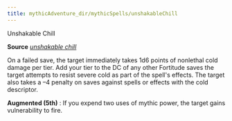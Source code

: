 ```yaml
---
title: mythicAdventure_dir/mythicSpells/unshakableChill
---
```

Unshakable Chill

**Source** [_unshakable chill_](ultimateMagi_dir/spells/unshakableChill#_unshakable-chill)

On a failed save, the target immediately takes 1d6 points of nonlethal cold damage per tier. Add your tier to the DC of any other Fortitude saves the target attempts to resist severe cold as part of the spell's effects. The target also takes a –4 penalty on saves against spells or effects with the cold descriptor.

**Augmented (5th)** : If you expend two uses of mythic power, the target gains vulnerability to fire.

